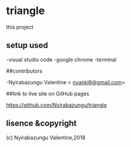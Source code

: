 # triangle

this project 

## setup used

-visual studio code
-google chrome
-terminal

##contributors

-Nyirabazungu Valentine < nyanki6@gmail.com>

 ##link to live site on GitHub pages

  https://github.com/Nyirabazungu/triangle

## lisence &copyright

(c) Nyirabazungu Valentine,2018

